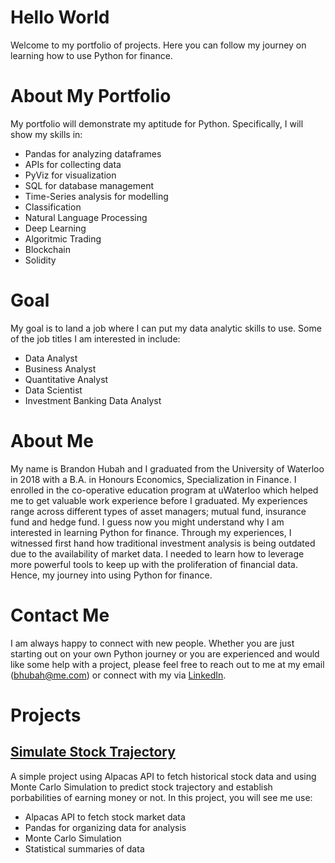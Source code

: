 
# Hello World

Welcome to my portfolio of projects. Here you can follow my journey on learning how to use Python for finance. 

# About My Portfolio
My portfolio will demonstrate my aptitude for Python. Specifically, I will show my skills in:
* Pandas for analyzing dataframes
* APIs for collecting data
* PyViz for visualization
* SQL for database management
* Time-Series analysis for modelling 
* Classification 
* Natural Language Processing 
* Deep Learning
* Algoritmic Trading
* Blockchain
* Solidity 

# Goal
My goal is to land a job where I can put my data analytic skills to use. Some of the job titles I am interested in include:
* Data Analyst
* Business Analyst
* Quantitative Analyst
* Data Scientist 
* Investment Banking Data Analyst 

# About Me
My name is Brandon Hubah and I graduated from the University of Waterloo in 2018 with a B.A. in Honours Economics, Specialization in Finance. I enrolled in the co-operative education program at uWaterloo which helped me to get valuable work experience before I graduated. My experiences range across different types of asset managers; mutual fund, insurance fund and hedge fund. I guess now you might understand why I am interested in learning Python for finance. Through my experiences, I witnessed first hand how traditional investment analysis is being outdated due to the availability of market data. I needed to learn how to leverage more powerful tools to keep up with the proliferation of financial data. Hence, my journey into using Python for finance. 

# Contact Me
I am always happy to connect with new people. Whether you are just starting out on your own Python journey or you are experienced and would like some help with a project, please feel free to reach out to me at my email (bhubah@me.com) or connect with my via [LinkedIn](https://www.linkedin.com/in/brandonhubah/). 


# Projects
## [Simulate Stock Trajectory](https://github.com/bran-hub/simulation-stock-trajectory-.git) 
A simple project using Alpacas API to fetch historical stock data and using Monte Carlo Simulation to predict stock trajectory and establish porbabilities of earning money or not. In this project, you will see me use:
*   Alpacas API to fetch stock market data
*   Pandas for organizing data for analysis
*   Monte Carlo Simulation 
*   Statistical summaries of data
